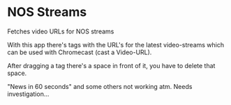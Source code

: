 # NOS Streams

Fetches video URLs for NOS streams

With this app there's tags with the URL's for the latest video-streams which can be used with Chromecast (cast a Video-URL).

After dragging a tag there's a space in front of it, you have to delete that space.

"News in 60 seconds" and some others not working atm. Needs investigation...